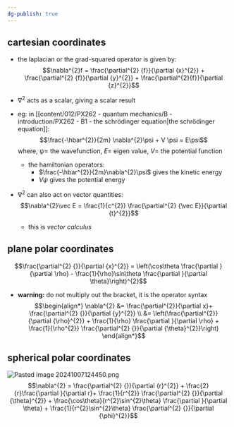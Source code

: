```yaml
---
dg-publish: true
---
```


## cartesian coordinates
- the laplacian or the grad-squared operator is given by: 
$$\nabla^{2}f = \frac{\partial^{2} {f}}{\partial {x}^{2}} + \frac{\partial^{2} {f}}{\partial {y}^{2}} + \frac{\partial^{2}{f}}{\partial {z}^{2}}$$
- $\nabla^{2}$ acts as a scalar, giving a scalar result
- eg: in [[content/012/PX262 - quantum mechanics/B - introduction/PX262 - B1 - the schrödinger equation\|the schrödinger equation]]: 
$$\frac{-\hbar^{2}}{2m} \nabla^{2}\psi + V \psi = E\psi$$
		where, $\psi=$ the wavefunction, $E=$ eigen value, $V=$ the potential function
	- the hamiltonian operators:
		- $\frac{-\hbar^{2}}{2m}\nabla^{2}\psi$ gives the kinetic energy
		- $V\psi$ gives the potential energy

- $\nabla^{2}$ can also act on vector quantities: 
$$\nabla^{2}\vec E = \frac{1}{c^{2}} \frac{\partial^{2} {\vec E}}{\partial {t}^{2}}$$
	- this is *vector calculus*
## plane polar coordinates
$$\frac{\partial^{2} {}}{\partial {x}^{2}} = \left(\cos\theta \frac{\partial }{\partial \rho} - \frac{1}{\rho}\sin\theta \frac{\partial }{\partial \theta}\right)^{2}$$
- **warning:** do not multiply out the bracket, it is the operator syntax
$$\begin{align*}
	\nabla^{2} &= \frac{\partial^{2}}{\partial x}+ \frac{\partial^{2} {}}{\partial {y}^{2}} \\
	&= \left(\frac{\partial^{2}}{\partial {\rho}^{2}} + \frac{1}{\rho} \frac{\partial }{\partial \rho} + \frac{1}{\rho^{2}} \frac{\partial^{2} {}}{\partial {\theta}^{2}}\right)
\end{align*}$$
## spherical polar coordinates
![Pasted image 20241007124450.png](/img/user/pics/Pasted%20image%2020241007124450.png)
$$\nabla^{2} = \frac{\partial^{2} {}}{\partial {r}^{2}} + \frac{2}{r}\frac{\partial }{\partial r}+ \frac{1}{r^{2}} \frac{\partial^{2} {}}{\partial {\theta}^{2}} + \frac{\cos\theta}{r^{2}\sin^{2}\theta} \frac{\partial }{\partial \theta} + \frac{1}{r^{2}\sin^{2}\theta} \frac{\partial^{2} {}}{\partial {\phi}^{2}}$$
